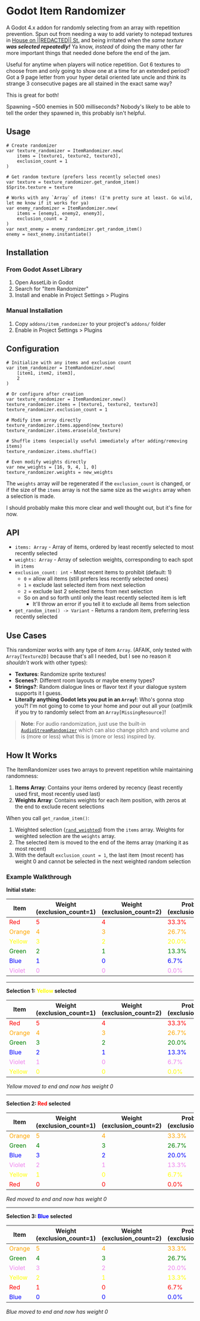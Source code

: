 # Godot Item Randomizer

A Godot 4.x addon for randomly selecting from an array with repetition prevention.
Spun out from needing a way to add variety to notepad textures in [House on ||REDACTED|| St.](https://github.com/matthew-cavener/house-on-redacted-st)
and being irritated when the _same texture **was selected repeatedly!**_ Ya know, _instead_ of doing the many other far more important things that needed done before the end of the jam.

Useful for anytime when players will notice repetition. Got 6 textures to choose from and only going to show one at a time for an extended period?
Got a 9 page letter from your hyper detail oriented late uncle and think its strange 3 consecutive pages are all stained in the exact same way?

This is great for both!

Spawning ~500 enemies in 500 milliseconds? Nobody's likely to be able to tell the order they spawned in, this probably isn't helpful.

## Usage

```gdscript
# Create randomizer
var texture_randomizer = ItemRandomizer.new(
    items = [texture1, texture2, texture3],
    exclusion_count = 1
)

# Get random texture (prefers less recently selected ones)
var texture = texture_randomizer.get_random_item()
$Sprite.texture = texture

# Works with any `Array` of items! (I'm pretty sure at least. Go wild, let me know if it works for ya)
var enemy_randomizer = ItemRandomizer.new(
    items = [enemy1, enemy2, enemy3],
    exclusion_count = 2
)
var next_enemy = enemy_randomizer.get_random_item()
enemy = next_enemy.instantiate()
```

## Installation

### From Godot Asset Library

1. Open AssetLib in Godot
2. Search for "Item Randomizer"
3. Install and enable in Project Settings > Plugins

### Manual Installation

1. Copy `addons/item_randomizer` to your project's `addons/` folder
2. Enable in Project Settings > Plugins

## Configuration

```gdscript
# Initialize with any items and exclusion count
var item_randomizer = ItemRandomizer.new(
    [item1, item2, item3],
    2
)

# Or configure after creation
var texture_randomizer = ItemRandomizer.new()
texture_randomizer.items = [texture1, texture2, texture3]
texture_randomizer.exclusion_count = 1

# Modify item array directly
texture_randomizer.items.append(new_texture)
texture_randomizer.items.erase(old_texture)

# Shuffle items (especially useful immediately after adding/removing items)
texture_randomizer.items.shuffle()

# Even modify weights directly
var new_weights = [16, 9, 4, 1, 0]
texture_randomizer.weights = new_weights
```

The `weights` array _will_ be regenerated if the `exclusion_count` is changed, or if the size of the `items` array is not the same size as the `weights` array when a selection is made.

I should probably make this more clear and well thought out, but it's fine for now.

## API

- `items: Array` - Array of items, ordered by least recently selected to most recently selected
- `weights: Array` - Array of selection weights, corresponding to each spot in `items`
- `exclusion_count: int` - Most recent items to prohibit (default: 1)
  - `0` = allow all items (still prefers less recently selected ones)
  - `1` = exclude last selected item from next selection
  - `2` = exclude last 2 selected items from next selection
  - So on and so forth until only the least recently selected item is left
    - It'll throw an error if you tell it to exclude all items from selection
- `get_random_item() -> Variant` - Returns a random item, preferring less recently selected

## Use Cases

This randomizer works with any type of item `Array`.
(AFAIK, only tested with `Array[Texture2D]` because that's all I needed, but I see no reason it _shouldn't_ work with other types):

- **Textures**: Randomize sprite textures!
- **Scenes?**: Different room layouts or maybe enemy types?
- **Strings?**: Random dialogue lines or flavor text if your dialogue system supports it I guess.
- **Literally anything Godot lets you put in an `Array`!**: Who's gonna stop you?!
  I'm not going to come to your home and pour out all your (oat)milk if you try to randomly select from an `Array[MissingResource]`!

> **Note**: For audio randomization, just use the built-in [`AudioStreamRandomizer`](https://docs.godotengine.org/en/stable/classes/class_audiostreamrandomizer.html)
> which can also change pitch and volume and is (more or less) what this is (more or less) inspired by.

## How It Works

The ItemRandomizer uses two arrays to prevent repetition while maintaining randomness:

1. **Items Array**: Contains your items ordered by recency
   (least recently used first, most recently used last)
2. **Weights Array**: Contains weights for each item position,
   with zeros at the end to exclude recent selections

When you call `get_random_item()`:

1. Weighted selection ([`rand_weighted`](https://docs.godotengine.org/en/latest/classes/class_randomnumbergenerator.html#class-randomnumbergenerator-method-rand-weighted)) from the `items` array.
   Weights for weighted selection are the `weights` array.
2. The selected item is moved to the end of the items array (marking it as most recent)
3. With the default `exclusion_count = 1`, the last item (most recent) has weight 0
   and cannot be selected in the next weighted random selection

### Example Walkthrough

**Initial state:**

| Item | Weight<br/>(exclusion_count=1) | Weight<br/>(exclusion_count=2) | Probability<br/>(exclusion_count=1) | Probability<br/>(exclusion_count=2) |
|------|-----------------------------|-----------------------------|----------------------------------|----------------------------------|
| <span style="color: red">Red</span> | <span style="color: red">5</span> | <span style="color: red">4</span> | <span style="color: red">33.3%</span> | <span style="color: red">40.0%</span> |
| <span style="color: orange">Orange</span> | <span style="color: orange">4</span> | <span style="color: orange">3</span> | <span style="color: orange">26.7%</span> | <span style="color: orange">30.0%</span> |
| <span style="color: yellow">Yellow</span> | <span style="color: yellow">3</span> | <span style="color: yellow">2</span> | <span style="color: yellow">20.0%</span> | <span style="color: yellow">20.0%</span> |
| <span style="color: green">Green</span> | <span style="color: green">2</span> | <span style="color: green">1</span> | <span style="color: green">13.3%</span> | <span style="color: green">10.0%</span> |
| <span style="color: blue">Blue</span> | <span style="color: blue">1</span> | <span style="color: blue">0</span> | <span style="color: blue">6.7%</span> | <span style="color: blue">0.0%</span> |
| <span style="color: violet">Violet</span> | <span style="color: violet">0</span> | <span style="color: violet">0</span> | <span style="color: violet">0.0%</span> | <span style="color: violet">0.0%</span> |

---

**Selection 1: <span style="color: yellow">Yellow</span> selected**

| Item | Weight<br/>(exclusion_count=1) | Weight<br/>(exclusion_count=2) | Probability<br/>(exclusion_count=1) | Probability<br/>(exclusion_count=2) |
|------|-----------------------------|-----------------------------|----------------------------------|----------------------------------|
| <span style="color: red">Red</span> | <span style="color: red">5</span> | <span style="color: red">4</span> | <span style="color: red">33.3%</span> | <span style="color: red">40.0%</span> |
| <span style="color: orange">Orange</span> | <span style="color: orange">4</span> | <span style="color: orange">3</span> | <span style="color: orange">26.7%</span> | <span style="color: orange">30.0%</span> |
| <span style="color: green">Green</span> | <span style="color: green">3</span> | <span style="color: green">2</span> | <span style="color: green">20.0%</span> | <span style="color: green">20.0%</span> |
| <span style="color: blue">Blue</span> | <span style="color: blue">2</span> | <span style="color: blue">1</span> | <span style="color: blue">13.3%</span> | <span style="color: blue">10.0%</span> |
| <span style="color: violet">Violet</span> | <span style="color: violet">1</span> | <span style="color: violet">0</span> | <span style="color: violet">6.7%</span> | <span style="color: violet">0.0%</span> |
| <span style="color: yellow">Yellow</span> | <span style="color: yellow">0</span> | <span style="color: yellow">0</span> | <span style="color: yellow">0.0%</span> | <span style="color: yellow">0.0%</span> |

*Yellow moved to end and now has weight 0*

---

**Selection 2: <span style="color: red">Red</span> selected**

| Item | Weight<br/>(exclusion_count=1) | Weight<br/>(exclusion_count=2) | Probability<br/>(exclusion_count=1) | Probability<br/>(exclusion_count=2) |
|------|-----------------------------|-----------------------------|----------------------------------|----------------------------------|
| <span style="color: orange">Orange</span> | <span style="color: orange">5</span> | <span style="color: orange">4</span> | <span style="color: orange">33.3%</span> | <span style="color: orange">40.0%</span> |
| <span style="color: green">Green</span> | <span style="color: green">4</span> | <span style="color: green">3</span> | <span style="color: green">26.7%</span> | <span style="color: green">30.0%</span> |
| <span style="color: blue">Blue</span> | <span style="color: blue">3</span> | <span style="color: blue">2</span> | <span style="color: blue">20.0%</span> | <span style="color: blue">20.0%</span> |
| <span style="color: violet">Violet</span> | <span style="color: violet">2</span> | <span style="color: violet">1</span> | <span style="color: violet">13.3%</span> | <span style="color: violet">10.0%</span> |
| <span style="color: yellow">Yellow</span> | <span style="color: yellow">1</span> | <span style="color: yellow">0</span> | <span style="color: yellow">6.7%</span> | <span style="color: yellow">0.0%</span> |
| <span style="color: red">Red</span> | <span style="color: red">0</span> | <span style="color: red">0</span> | <span style="color: red">0.0%</span> | <span style="color: red">0.0%</span> |

*Red moved to end and now has weight 0*

---

**Selection 3: <span style="color: blue">Blue</span> selected**

| Item | Weight<br/>(exclusion_count=1) | Weight<br/>(exclusion_count=2) | Probability<br/>(exclusion_count=1) | Probability<br/>(exclusion_count=2) |
|------|-----------------------------|-----------------------------|----------------------------------|----------------------------------|
| <span style="color: orange">Orange</span> | <span style="color: orange">5</span> | <span style="color: orange">4</span> | <span style="color: orange">33.3%</span> | <span style="color: orange">40.0%</span> |
| <span style="color: green">Green</span> | <span style="color: green">4</span> | <span style="color: green">3</span> | <span style="color: green">26.7%</span> | <span style="color: green">30.0%</span> |
| <span style="color: violet">Violet</span> | <span style="color: violet">3</span> | <span style="color: violet">2</span> | <span style="color: violet">20.0%</span> | <span style="color: violet">20.0%</span> |
| <span style="color: yellow">Yellow</span> | <span style="color: yellow">2</span> | <span style="color: yellow">1</span> | <span style="color: yellow">13.3%</span> | <span style="color: yellow">10.0%</span> |
| <span style="color: red">Red</span> | <span style="color: red">1</span> | <span style="color: red">0</span> | <span style="color: red">6.7%</span> | <span style="color: red">0.0%</span> |
| <span style="color: blue">Blue</span> | <span style="color: blue">0</span> | <span style="color: blue">0</span> | <span style="color: blue">0.0%</span> | <span style="color: blue">0.0%</span> |

*Blue moved to end and now has weight 0*
